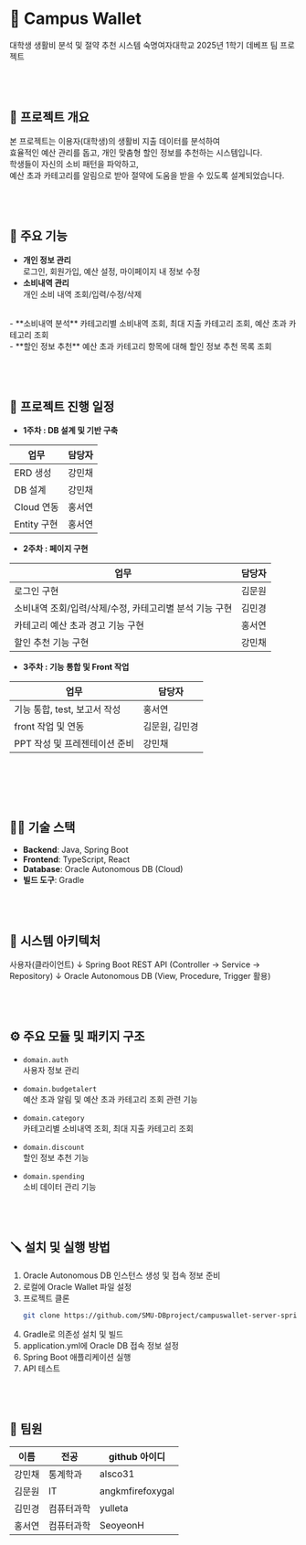 # 🧩 Campus Wallet
대학생 생활비 분석 및 절약 추천 시스템
숙명여자대학교 2025년 1학기 데베프 팀 프로젝트
<br/><br/><br/><br/>

## 🚀 프로젝트 개요
본 프로젝트는 이용자(대학생)의 생활비 지출 데이터를 분석하여  
효율적인 예산 관리를 돕고, 개인 맞춤형 할인 정보를 추천하는 시스템입니다.
<br/>
학생들이 자신의 소비 패턴을 파악하고,  
예산 초과 카테고리를 알림으로 받아 절약에 도움을 받을 수 있도록 설계되었습니다.
<br/><br/><br/><br/>

## 📑 주요 기능
- **개인 정보 관리**  
  로그인, 회원가입, 예산 설정, 마이페이지 내 정보 수정
  <br/>
- **소비내역 관리**  
  개인 소비 내역 조회/입력/수정/삭제
<br/>
- **소비내역 분석**  
  카테고리별 소비내역 조회, 최대 지출 카테고리 조회, 예산 초과 카테고리 조회
<br/>
- **할인 정보 추천**  
  예산 초과 카테고리 항목에 대해 할인 정보 추천 목록 조회
<br/><br/><br/><br/>

## 📅 프로젝트 진행 일정
- **1주차 : DB 설계 및 기반 구축**

|업무|담당자|
| -------------- | -------- |
|ERD 생성|강민채|
|DB 설계|강민채|
|Cloud 연동|홍서연|
|Entity 구현|홍서연|

- **2주차 : 페이지 구현**

|업무|담당자|
| ------------------------------------------------ | -------- |
|로그인 구현|김문원|
|소비내역 조회/입력/삭제/수정, 카테고리별 분석 기능 구현|김민경|
|카테고리 예산 초과 경고 기능 구현|홍서연|
|할인 추천 기능 구현|강민채|

- **3주차 : 기능 통합 및 Front 작업**

|업무|담당자|
| -------------------------------------- | -------- |
|기능 통합, test, 보고서 작성|홍서연|
|front 작업 및 연동|김문원, 김민경|
|PPT 작성 및 프레젠테이션 준비|강민채|

<br/><br/><br/><br/>

## 👩‍💻 기술 스택
- **Backend**: Java, Spring Boot
- **Frontend**: TypeScript, React
- **Database**: Oracle Autonomous DB (Cloud)
- **빌드 도구**: Gradle
<br/><br/><br/><br/>

## 📑 시스템 아키텍처
사용자(클라이언트)
↓
Spring Boot REST API (Controller → Service → Repository)
↓
Oracle Autonomous DB (View, Procedure, Trigger 활용)
<br/><br/><br/><br/>

## ⚙️ 주요 모듈 및 패키지 구조
- `domain.auth`  
  사용자 정보 관리
  
- `domain.budgetalert`  
  예산 초과 알림 및 예산 초과 카테고리 조회 관련 기능

- `domain.category`  
  카테고리별 소비내역 조회, 최대 지출 카테고리 조회
  
- `domain.discount`  
  할인 정보 추천 기능

- `domain.spending`  
  소비 데이터 관리 기능
<br/><br/><br/><br/>

## 🪛 설치 및 실행 방법
1. Oracle Autonomous DB 인스턴스 생성 및 접속 정보 준비  
2. 로컬에 Oracle Wallet 파일 설정  
3. 프로젝트 클론  
   ```bash
   git clone https://github.com/SMU-DBproject/campuswallet-server-spring.git
4. Gradle로 의존성 설치 및 빌드
5. application.yml에 Oracle DB 접속 정보 설정
6. Spring Boot 애플리케이션 실행
7. API 테스트
<br/><br/><br/><br/>

## 👥 팀원
|이름|전공|github 아이디|
|------|--------|---------------------|
|강민채|통계학과|alsco31|
|김문원|IT|angkmfirefoxygal|
|김민경|컴퓨터과학|yulleta|
|홍서연|컴퓨터과학|SeoyeonH|
